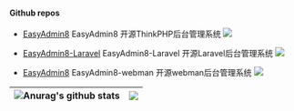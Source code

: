 
#### Github repos 

- [EasyAdmin8](https://github.com/wolf-leo/EasyAdmin8)  EasyAdmin8 开源ThinkPHP后台管理系统 [![](https://img.shields.io/github/stars/wolf-leo/EasyAdmin8)](https://github.com/wolf-leo/EasyAdmin8)

- [EasyAdmin8-Laravel](https://github.com/wolf-leo/EasyAdmin8-Laravel)  EasyAdmin8-Laravel 开源Laravel后台管理系统 [![](https://img.shields.io/github/stars/wolf-leo/EasyAdmin8-Laravel)](https://github.com/wolf-leo/EasyAdmin8-Laravel)

- [EasyAdmin8](https://github.com/wolf-leo/EasyAdmin8-webman)  EasyAdmin8-webman 开源webman后台管理系统 [![](https://img.shields.io/github/stars/wolf-leo/EasyAdmin8-webman)](https://github.com/wolf-leo/EasyAdmin8-webman)
 
| <img align="center" src="https://github-readme-stats.vercel.app/api?username=wolf-leo&bg_color=30,e96443,904e95&title_color=fff&text_color=fff" alt="Anurag's github stats" /> | <img align="center" src="https://github-readme-stats.vercel.app/api/top-langs/?username=wolf-leo&layout=compact&theme=ambient_gradient&hide_border=true" /> |
| ------------- | ------------- |
